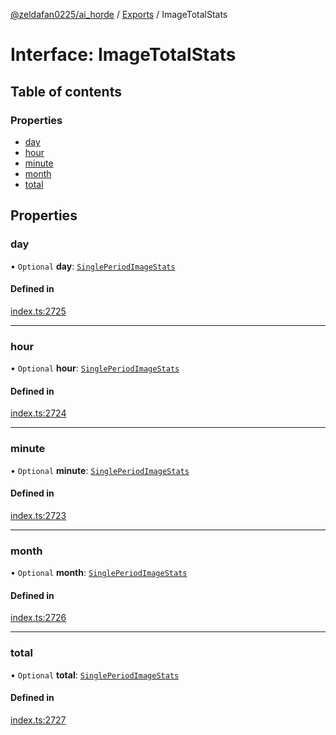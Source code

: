 [@zeldafan0225/ai_horde](../README.md) / [Exports](../modules.md) / ImageTotalStats

# Interface: ImageTotalStats

## Table of contents

### Properties

- [day](ImageTotalStats.md#day)
- [hour](ImageTotalStats.md#hour)
- [minute](ImageTotalStats.md#minute)
- [month](ImageTotalStats.md#month)
- [total](ImageTotalStats.md#total)

## Properties

### day

• `Optional` **day**: [`SinglePeriodImageStats`](SinglePeriodImageStats.md)

#### Defined in

[index.ts:2725](https://github.com/ZeldaFan0225/ai_horde/blob/d340ba6/index.ts#L2725)

___

### hour

• `Optional` **hour**: [`SinglePeriodImageStats`](SinglePeriodImageStats.md)

#### Defined in

[index.ts:2724](https://github.com/ZeldaFan0225/ai_horde/blob/d340ba6/index.ts#L2724)

___

### minute

• `Optional` **minute**: [`SinglePeriodImageStats`](SinglePeriodImageStats.md)

#### Defined in

[index.ts:2723](https://github.com/ZeldaFan0225/ai_horde/blob/d340ba6/index.ts#L2723)

___

### month

• `Optional` **month**: [`SinglePeriodImageStats`](SinglePeriodImageStats.md)

#### Defined in

[index.ts:2726](https://github.com/ZeldaFan0225/ai_horde/blob/d340ba6/index.ts#L2726)

___

### total

• `Optional` **total**: [`SinglePeriodImageStats`](SinglePeriodImageStats.md)

#### Defined in

[index.ts:2727](https://github.com/ZeldaFan0225/ai_horde/blob/d340ba6/index.ts#L2727)
